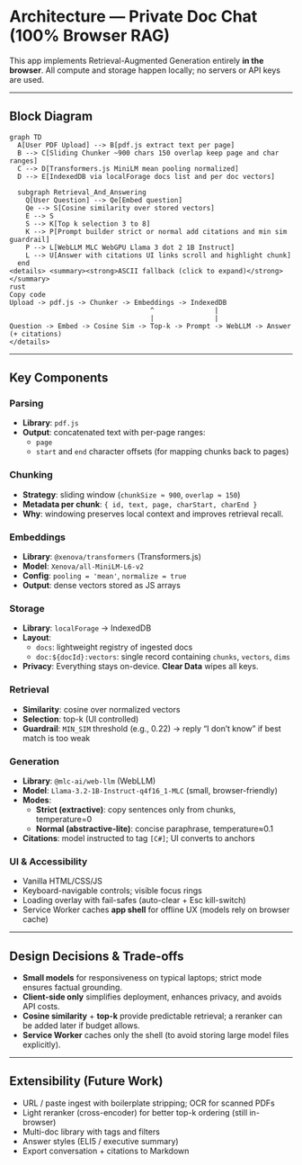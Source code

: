 # Architecture — Private Doc Chat (100% Browser RAG)

This app implements Retrieval-Augmented Generation entirely **in the browser**. All compute and storage happen locally; no servers or API keys are used.

---

## Block Diagram

```mermaid
graph TD
  A[User PDF Upload] --> B[pdf.js extract text per page]
  B --> C[Sliding Chunker ~900 chars 150 overlap keep page and char ranges]
  C --> D[Transformers.js MiniLM mean pooling normalized]
  D --> E[IndexedDB via localForage docs list and per doc vectors]

  subgraph Retrieval_And_Answering
    Q[User Question] --> Qe[Embed question]
    Qe --> S[Cosine similarity over stored vectors]
    E --> S
    S --> K[Top k selection 3 to 8]
    K --> P[Prompt builder strict or normal add citations and min sim guardrail]
    P --> L[WebLLM MLC WebGPU Llama 3 dot 2 1B Instruct]
    L --> U[Answer with citations UI links scroll and highlight chunk]
  end
<details> <summary><strong>ASCII fallback (click to expand)</strong></summary>
rust
Copy code
Upload -> pdf.js -> Chunker -> Embeddings -> IndexedDB
                                   ^               |
                                   |               |
Question -> Embed -> Cosine Sim -> Top-k -> Prompt -> WebLLM -> Answer (+ citations)
</details> 
```

---

## Key Components

### Parsing
- **Library**: `pdf.js`
- **Output**: concatenated text with per-page ranges:
  - `page`
  - `start` and `end` character offsets (for mapping chunks back to pages)

### Chunking
- **Strategy**: sliding window (`chunkSize ≈ 900`, `overlap ≈ 150`)
- **Metadata per chunk**: `{ id, text, page, charStart, charEnd }`
- **Why**: windowing preserves local context and improves retrieval recall.

### Embeddings
- **Library**: `@xenova/transformers` (Transformers.js)
- **Model**: `Xenova/all-MiniLM-L6-v2`
- **Config**: `pooling = 'mean'`, `normalize = true`
- **Output**: dense vectors stored as JS arrays

### Storage
- **Library**: `localForage` → IndexedDB
- **Layout**:
  - `docs`: lightweight registry of ingested docs
  - `doc:${docId}:vectors`: single record containing `chunks`, `vectors`, `dims`
- **Privacy**: Everything stays on-device. **Clear Data** wipes all keys.

### Retrieval
- **Similarity**: cosine over normalized vectors
- **Selection**: top-k (UI controlled)
- **Guardrail**: `MIN_SIM` threshold (e.g., 0.22) → reply “I don’t know” if best match is too weak

### Generation
- **Library**: `@mlc-ai/web-llm` (WebLLM)
- **Model**: `Llama-3.2-1B-Instruct-q4f16_1-MLC` (small, browser-friendly)
- **Modes**:
  - **Strict (extractive)**: copy sentences only from chunks, temperature=0
  - **Normal (abstractive-lite)**: concise paraphrase, temperature≈0.1
- **Citations**: model instructed to tag `[C#]`; UI converts to anchors

### UI & Accessibility
- Vanilla HTML/CSS/JS
- Keyboard-navigable controls; visible focus rings
- Loading overlay with fail-safes (auto-clear + Esc kill-switch)
- Service Worker caches **app shell** for offline UX (models rely on browser cache)

---

## Design Decisions & Trade-offs

- **Small models** for responsiveness on typical laptops; strict mode ensures factual grounding.
- **Client-side only** simplifies deployment, enhances privacy, and avoids API costs.
- **Cosine similarity** + **top-k** provide predictable retrieval; a reranker can be added later if budget allows.
- **Service Worker** caches only the shell (to avoid storing large model files explicitly).

---

## Extensibility (Future Work)

- URL / paste ingest with boilerplate stripping; OCR for scanned PDFs
- Light reranker (cross-encoder) for better top-k ordering (still in-browser)
- Multi-doc library with tags and filters
- Answer styles (ELI5 / executive summary)
- Export conversation + citations to Markdown





